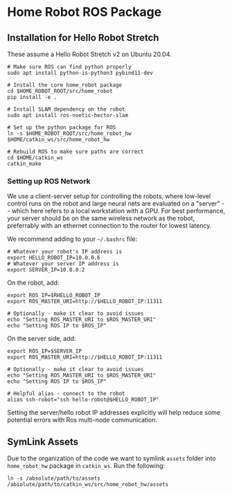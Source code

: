 
# Home Robot ROS Package

## Installation for Hello Robot Stretch

These assume a Hello Robot Stretch v2 on Ubuntu 20.04.

```
# Make sure ROS can find python properly
sudo apt install python-is-python3 pybind11-dev

# Install the core home_robot package
cd $HOME_ROBOT_ROOT/src/home_robot
pip install -e .

# Install SLAM dependency on the robot
sudo apt install ros-noetic-hector-slam 

# Set up the python package for ROS
ln -s $HOME_ROBOT_ROOT/src/home_robot_hw $HOME/catkin_ws/src/home_robot_hw

# Rebuild ROS to make sure paths are correct
cd $HOME/catkin_ws
catkin_make
```

### Setting up ROS Network

We use a client-server setup for controlling the robots, where low-level control runs on the robot and large neural nets are evaluated on a "server" -- which here refers to a local workstation with a GPU. For best performance, your server should be on the same wireless network as the robot, preferrably with an ethernet connection to the router for lowest latency.

We recommend adding to your `~/.bashrc` file:

```
# Whatever your robot's IP address is
export HELLO_ROBOT_IP=10.0.0.6
# Whatever your server IP address is
export SERVER_IP=10.0.0.2
```

On the robot, add:
```
export ROS_IP=$RHELLO_ROBOT_IP
export ROS_MASTER_URI=http://$HELLO_ROBOT_IP:11311

# Optionally - make it clear to avoid issues
echo "Setting ROS_MASTER_URI to $ROS_MASTER_URI"
echo "Setting ROS IP to $ROS_IP"
```

On the server side, add:
```
export ROS_IP=$SERVER_IP
export ROS_MASTER_URI=http://$HELLO_ROBOT_IP:11311

# Optionally - make it clear to avoid issues
echo "Setting ROS_MASTER_URI to $ROS_MASTER_URI"
echo "Setting ROS IP to $ROS_IP"

# Helpful alias - connect to the robot
alias ssh-robot="ssh hello-robot@$HELLO_ROBOT_IP"
```

Setting the server/hello robot IP addresses explicitly will help reduce some potential errors with Ros multi-node communication.

## SymLink Assets

Due to the organization of the code we want to symlink `assets` folder into `home_robot_hw` package in `catkin_ws`. Run the following:
```
ln -s /absolute/path/to/assets /absolute/path/to/catkin_ws/src/home_robot_hw/assets
```
